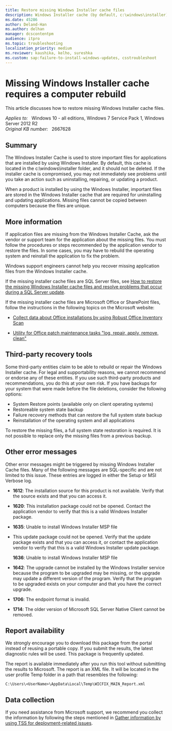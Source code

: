 ```yaml
---
title: Restore missing Windows Installer cache files
description: Windows Installer cache (by default, c:\windows\installer) is used to store important files for applications that are installed using the MSI Windows Installer. The cache should not be deleted manually.
ms.date: 45286
author: Deland-Han
ms.author: delhan
manager: dcscontentpm
audience: itpro
ms.topic: troubleshooting
localization_priority: medium
ms.reviewer: kaushika, kelho, sureshka
ms.custom: sap:failure-to-install-windows-updates, csstroubleshoot
---
```

# Missing Windows Installer cache requires a computer rebuild

This article discusses how to restore missing Windows Installer cache files.

_Applies to:_ &nbsp; Windows 10 - all editions, Windows 7 Service Pack 1, Windows Server 2012 R2  
_Original KB number:_ &nbsp; 2667628

## Summary

The Windows Installer Cache is used to store important files for applications that are installed by using Windows Installer. By default, this cache is located in the c:\windows\installer folder, and it should not be deleted. If the installer cache is compromised, you may not immediately see problems until you take an action such as uninstalling, repairing, or updating a product.

When a product is installed by using the Windows Installer, important files are stored in the Windows Installer cache that are required for uninstalling and updating applications. Missing files cannot be copied between computers because the files are unique.

## More information

If application files are missing from the Windows Installer Cache, ask the vendor or support team for the application about the missing files. You must follow the procedures or steps recommended by the application vendor to restore the files. In some cases, you may have to rebuild the operating system and reinstall the application to fix the problem.

Windows support engineers cannot help you recover missing application files from the Windows Installer cache.

If the missing installer cache files are SQL Server files, see [How to restore the missing Windows Installer cache files and resolve problems that occur during a SQL Server update](https://support.microsoft.com/help/969052).

If the missing installer cache files are Microsoft Office or SharePoint files, follow the instructions in the following topics on the Microsoft website:

- [Collect data about Office installations by using Robust Office Inventory Scan](/previous-versions/office/office-2010/hh221405(v=office.14))

- [Utility for Office patch maintenance tasks "log, repair, apply, remove, clean"](https://gist.github.com/jwstl/0240b284ecf7049731294e53587f4bc5)

## Third-party recovery tools

Some third-party entities claim to be able to rebuild or repair the Windows Installer cache. For legal and supportability reasons, we cannot recommend or endorse any of these entities. If you use such third-party products and recommendations, you do this at your own risk.
If you have backups for your system that were made before the file deletions, consider the following options:

- System Restore points (available only on client operating systems)
- Restoreable system state backup
- Failure recovery methods that can restore the full system state backup
- Reinstallation of the operating system and all applications

To restore the missing files, a full system state restoration is required. It is not possible to replace only the missing files from a previous backup.

## Other error messages

Other error messages might be triggered by missing Windows Installer Cache files. Many of the following messages are SQL-specific and are not limited to this issue. These entries are logged in either the Setup or MSI Verbose log.

- **1612**: The installation source for this product is not available. Verify that the source exists and that you can access it.
- **1620**: This installation package could not be opened. Contact the application vendor to verify that this is a valid Windows Installer package.
- **1635**: Unable to install Windows Installer MSP file
- This update package could not be opened. Verify that the update package exists and that you can access it, or contact the application vendor to verify that this is a valid Windows Installer update package.

    **1636**: Unable to install Windows Installer MSP file
- **1642**: The upgrade cannot be installed by the Windows Installer service because the program to be upgraded may be missing, or the upgrade may update a different version of the program. Verify that the program to be upgraded exists on your computer and that you have the correct upgrade.
- **1706**: The endpoint format is invalid.
- **1714**: The older version of Microsoft SQL Server Native Client cannot be removed.

## Report availability

We strongly encourage you to download this package from the portal instead of reusing a portable copy. If you submit the results, the latest diagnostic rules will be used. This package is frequently updated.

The report is available immediately after you run this tool without submitting the results to Microsoft. The report is an XML file. It will be located in the user profile Temp folder in a path that resembles the following:

`C:\Users\<UserName>\AppData\Local\Temp\WICFIX_MAIN_Report.xml`

## Data collection

If you need assistance from Microsoft support, we recommend you collect the information by following the steps mentioned in [Gather information by using TSS for deployment-related issues](../windows-troubleshooters/gather-information-using-tss-deployment.md).
